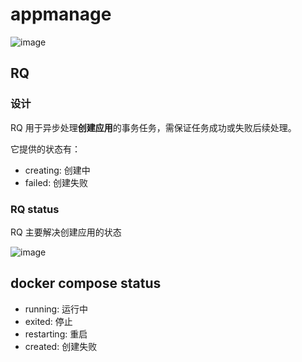 # appmanage

![image](https://user-images.githubusercontent.com/43192516/231104572-a57940b1-273b-4761-ae82-7139a8966f70.png)


## RQ 

### 设计

RQ 用于异步处理**创建应用**的事务任务，需保证任务成功或失败后续处理。

它提供的状态有：  

- creating: 创建中
- failed: 创建失败


### RQ status

RQ 主要解决创建应用的状态

![image](https://user-images.githubusercontent.com/43192516/231103506-22bbfc80-f31f-4ba0-a331-4a05a345ec25.png)

## docker compose status

- running: 运行中
- exited: 停止
- restarting: 重启
- created: 创建失败
